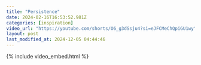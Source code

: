 ```yaml
---
title: "Persistence"
date: 2024-02-16T16:53:52.981Z
categories: [inspiration]
video_url: "https://youtube.com/shorts/O6_g3dSsju4?si=eJFCMeChQpiGU1wy"
layout: post
last_modified_at: 2024-12-05 04:44:46
---
```


{% include video_embed.html %}
